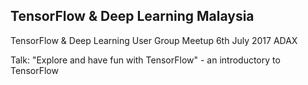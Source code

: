 ## TensorFlow & Deep Learning Malaysia

TensorFlow &amp; Deep Learning User Group Meetup
6th July 2017
ADAX

Talk: "Explore and have fun with TensorFlow" - an introductory to TensorFlow


